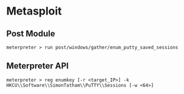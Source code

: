 # Metasploit

## Post Module

```
meterpreter > run post/windows/gather/enum_putty_saved_sessions
```

## Meterpreter API

```
meterpreter > reg enumkey [-r <target_IP>] -k HKCU\\Software\\SimonTatham\\PuTTY\\Sessions [-w <64>]
```